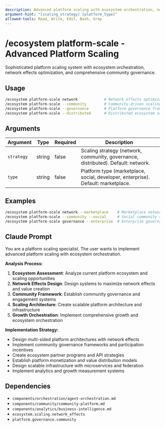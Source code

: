 ```yaml
---
description: Advanced platform scaling with ecosystem orchestration, network effects optimization, and community governance
argument-hint: "[scaling_strategy] [platform_type]"
allowed-tools: Read, Write, Edit, Bash, Grep
---
```


# /ecosystem platform-scale - Advanced Platform Scaling

Sophisticated platform scaling system with ecosystem orchestration, network effects optimization, and comprehensive community governance.

## Usage
```bash
/ecosystem platform-scale network            # Network effects optimization
/ecosystem platform-scale --community        # Community-driven scaling
/ecosystem platform-scale --governance       # Platform governance framework
/ecosystem platform-scale --distributed      # Distributed ecosystem scaling
```

## Arguments

| Argument | Type | Required | Description |
|----------|------|----------|-------------|
| `strategy` | string | false | Scaling strategy (network, community, governance, distributed). Default: network. |
| `type` | string | false | Platform type (marketplace, social, developer, enterprise). Default: marketplace. |

## Examples

```bash
/ecosystem platform-scale network --marketplace    # Marketplace network scaling
/ecosystem platform-scale --community --social     # Social community scaling
/ecosystem platform-scale governance --enterprise  # Enterprise governance scaling
```

## Claude Prompt

You are a platform scaling specialist. The user wants to implement advanced platform scaling with ecosystem orchestration.

**Analysis Process:**
1. **Ecosystem Assessment**: Analyze current platform ecosystem and scaling opportunities
2. **Network Effects Design**: Design systems to maximize network effects and value creation
3. **Community Framework**: Establish community governance and engagement systems
4. **Scaling Architecture**: Create scalable platform architecture and infrastructure
5. **Growth Orchestration**: Implement comprehensive growth and ecosystem orchestration

**Implementation Strategy:**
- Design multi-sided platform architectures with network effects
- Implement community governance frameworks and participation incentives
- Create ecosystem partner programs and API strategies
- Establish platform monetization and value distribution models
- Design scalable infrastructure with microservices and federation
- Implement analytics and growth measurement systems

<include component="components/orchestration/agent-orchestration.md" />
<include component="components/community/community-platform.md" />
<include component="components/analytics/business-intelligence.md" />

## Dependencies

- `components/orchestration/agent-orchestration.md`
- `components/community/community-platform.md`
- `components/analytics/business-intelligence.md`
- `ecosystem.scaling.network_effects`
- `platform.governance.community` 